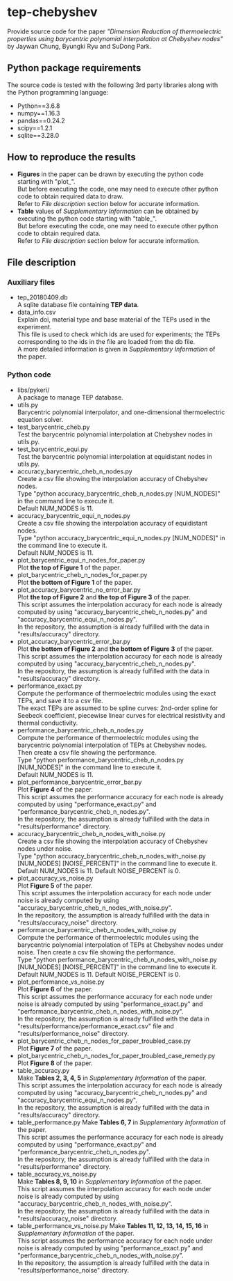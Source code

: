 # tep-chebyshev
Provide source code for the paper *"Dimension Reduction of thermoelectric properties using barycentric polynomial interpolation at Chebyshev nodes"* by Jaywan Chung, Byungki Ryu and SuDong Park.

## Python package requirements
The source code is tested with the following 3rd party libraries along with the Python programming language:
- Python==3.6.8
- numpy==1.16.3
- pandas==0.24.2
- scipy==1.2.1
- sqlite==3.28.0

## How to reproduce the results
- **Figures** in the paper can be drawn by executing the python code starting with "plot_".\
  But before executing the code, one may need to execute other python code to obtain required data to draw.\
  Refer to *File description* section below for accurate information.
- **Table** values of *Supplementary Information* can be obtained by executing the python code starting with "table_".\
  But before executing the code, one may need to execute other python code to obtain required data.\
  Refer to *File description* section below for accurate information.

## File description
### Auxiliary files
- tep_20180409.db\
  A sqlite database file containing **TEP data**.
- data_info.csv\
  Explain doi, material type and base material of the TEPs used in the experiment.\
	This file is used to check which ids are used for experiments; the TEPs corresponding to the ids in the file are loaded from the db file.\
	A more detailed information is given in *Supplementary Information* of the paper.

### Python code
- libs/pykeri/\
	A package to manage TEP database.
- utils.py\
	Barycentric polynomial interpolator, and one-dimensional thermoelectric equation solver.
- test_barycentric_cheb.py\
	Test the barycentric polynomial interpolation at Chebyshev nodes in utils.py.
- test_barycentric_equi.py\
	Test the barycentric polynomial interpolation at equidistant nodes in utils.py.
- accuracy_barycentric_cheb_n_nodes.py\
	Create a csv file showing the interpolation accuracy of Chebyshev nodes.\
	Type "python accuracy_barycentric_cheb_n_nodes.py [NUM_NODES]" in the command line to execute it.\
	Default NUM_NODES is 11.
- accuracy_barycentric_equi_n_nodes.py\
	Create a csv file showing the interpolation accuracy of equidistant nodes.\
	Type "python accuracy_barycentric_equi_n_nodes.py [NUM_NODES]" in the command line to execute it.\
	Default NUM_NODES is 11.
- plot_barycentric_equi_n_nodes_for_paper.py\
	Plot **the top of Figure 1** of the paper.
- plot_barycentric_cheb_n_nodes_for_paper.py\
	Plot **the bottom of Figure 1** of the paper.
- plot_accuracy_barycentric_no_error_bar.py\
	Plot **the top of Figure 2** and **the top of Figure 3** of the paper.\
	This script assumes the interpolation accuracy for each node is already computed by using "accuracy_barycentric_cheb_n_nodes.py" and "accuracy_barycentric_equi_n_nodes.py".\
	In the repository, the assumption is already fulfilled with the data in "results/accuracy" directory.
- plot_accuracy_barycentric_error_bar.py\
	Plot **the bottom of Figure 2** and **the bottom of Figure 3** of the paper.\
	This script assumes the interpolation accuracy for each node is already computed by using "accuracy_barycentric_cheb_n_nodes.py".\
	In the repository, the assumption is already fulfilled with the data in "results/accuracy" directory.
- performance_exact.py\
	Compute the performance of thermoelectric modules using the exact TEPs, and save it to a csv file.\
	The exact TEPs are assumed to be spline curves: 2nd-order spline for Seebeck coefficient, piecewise linear curves for electrical resistivity and thermal conductivity.
- performance_barycentric_cheb_n_nodes.py\
	Compute the performance of thermoelectric modules using the barycentric polynomial interpolation of TEPs at Chebyshev nodes.\
	Then create a csv file showing the performance.\
	Type "python performance_barycentric_cheb_n_nodes.py \[NUM_NODES\]" in the command line to execute it.\
	Default NUM_NODES is 11.
- plot_performance_barycentric_error_bar.py\
	Plot **Figure 4** of the paper.\
	This script assumes the performance accuracy for each node is already computed by using "performance_exact.py" and "performance_barycentric_cheb_n_nodes.py".\
	In the repository, the assumption is already fulfilled with the data in "results/performance" directory.
- accuracy_barycentric_cheb_n_nodes_with_noise.py\
	Create a csv file showing the interpolation accuracy of Chebyshev nodes under noise.\
	Type "python accuracy_barycentric_cheb_n_nodes_with_noise.py \[NUM_NODES\] \[NOISE_PERCENT\]" in the command line to execute it.\
	Default NUM_NODES is 11. Default NOISE_PERCENT is 0.
- plot_accuracy_vs_noise.py\
	Plot **Figure 5** of the paper.\
	This script assumes the interpolation accuracy for each node under noise is already computed by using "accuracy_barycentric_cheb_n_nodes_with_noise.py".\
	In the repository, the assumption is already fulfilled with the data in "results/accuracy_noise" directory.
- performance_barycentric_cheb_n_nodes_with_noise.py\
	Compute the performance of thermoelectric modules using the barycentric polynomial interpolation of TEPs at Chebyshev nodes under noise. Then create a csv file showing the performance.\
	Type "python performance_barycentric_cheb_n_nodes_with_noise.py \[NUM_NODES\] \[NOISE_PERCENT\]" in the command line to execute it.
	Default NUM_NODES is 11. Default NOISE_PERCENT is 0.
- plot_performance_vs_noise.py\
	Plot **Figure 6** of the paper.\
	This script assumes the performance accuracy for each node under noise is already computed by using "performance_exact.py" and "performance_barycentric_cheb_n_nodes_with_noise.py".\
	In the repository, the assumption is already fulfilled with the data in "results/performance/performance_exact.csv" file and "results/performance_noise" directory.
- plot_barycentric_cheb_n_nodes_for_paper_troubled_case.py\
	Plot **Figure 7** of the paper.
- plot_barycentric_cheb_n_nodes_for_paper_troubled_case_remedy.py
	Plot **Figure 8** of the paper.
- table_accuracy.py\
	Make **Tables 2, 3, 4, 5** in *Supplementary Information* of the paper.\
	This script assumes the interpolation accuracy for each node is already computed by using "accuracy_barycentric_cheb_n_nodes.py" and "accuracy_barycentric_equi_n_nodes.py".\
	In the repository, the assumption is already fulfilled with the data in "results/accuracy" directory.
- table_performance.py
	Make **Tables 6, 7** in *Supplementary Information* of the paper.\
	This script assumes the performance accuracy for each node is already computed by using "performance_exact.py" and "performance_barycentric_cheb_n_nodes.py".\
	In the repository, the assumption is already fulfilled with the data in "results/performance" directory.
- table_accuracy_vs_noise.py\
	Make **Tables 8, 9, 10** in *Supplementary Information* of the paper.\
	This script assumes the interpolation accuracy for each node under noise is already computed by using "accuracy_barycentric_cheb_n_nodes_with_noise.py".\
	In the repository, the assumption is already fulfilled with the data in "results/accuracy_noise" directory.
- table_performance_vs_noise.py
	Make **Tables 11, 12, 13, 14, 15, 16** in *Supplementary Information* of the paper.\
	This script assumes the performance accuracy for each node under noise is already computed by using "performance_exact.py" and "performance_barycentric_cheb_n_nodes_with_noise.py".\
	In the repository, the assumption is already fulfilled with the data in "results/performance_noise" directory.
